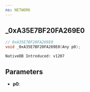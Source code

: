 ```yaml
---
ns: NETWORK
---
```

## _0xA35E7BF20FA269E0

```c
// 0xA35E7BF20FA269E0
void _0xA35E7BF20FA269E0(Any p0);
```

```
NativeDB Introduced: v1207
```

## Parameters
* **p0**:
